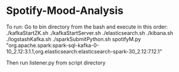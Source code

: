 # Spotify-Mood-Analysis

To run:
Go to bin directory from the bash and execute in this order:
./kafkaStartZK.sh
./kafkaStartServer.sh
./elasticsearch.sh
./kibana.sh
./logstashKafka.sh
./sparkSubmitPython.sh spotifyM.py "org.apache.spark:spark-sql-kafka-0-10_2.12:3.1.1,org.elasticsearch:elasticsearch-spark-30_2.12:7.12.1"

Then run listener.py from script directory

